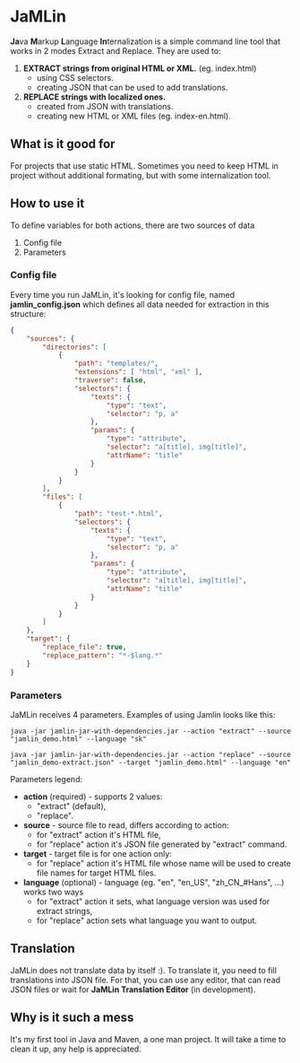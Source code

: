 # JaMLin
**Ja**va **M**arkup **L**anguage **In**ternalization is a simple command line tool that works in 2 modes Extract and Replace. They are used to:

1. **EXTRACT strings from original HTML or XML.** (eg. index.html)
	* using CSS selectors.
	* creating JSON that can be used to add translations.
2. **REPLACE strings with localized ones.**
	* created from JSON with translations.
	* creating new HTML or XML files (eg. index-en.html).

## What is it good for
For projects that use static HTML. Sometimes you need to keep HTML in project without additional formating, but with some internalization tool.

## How to use it

To define variables for both actions, there are two sources of data
1. Config file
2. Parameters

### Config file
Every time you run JaMLin, it's looking for config file, named **jamlin_config.json** which defines all data needed for extraction in this structure:
```json
{
	"sources": {
		"directories": [
			{
				"path": "templates/",
				"extensions": [ "html", "xml" ],
				"traverse": false,
				"selectors": {
					"texts": {
						"type": "text",
						"selector": "p, a"
					},
					"params": {
						"type": "attribute",
						"selector": "a[title], img[title]",
						"attrName": "title"
					}
				}
			}
		],
		"files": [
			{
				"path": "test-*.html",
				"selectors": {
					"texts": {
						"type": "text",
						"selector": "p, a"
					},
					"params": {
						"type": "attribute",
						"selector": "a[title], img[title]",
						"attrName": "title"
					}
				}
			}
		]
	},
	"target": {
		"replace_file": true,
		"replace_pattern": "*-$lang.*"
	}
}
```

### Parameters
JaMLin receives 4 parameters. Examples of using Jamlin looks like this:

`java -jar jamlin-jar-with-dependencies.jar
	--action "extract"
	--source "jamlin_demo.html"
	--language "sk"`

`java -jar jamlin-jar-with-dependencies.jar
	--action "replace"
	--source "jamlin_demo-extract.json"
	--target "jamlin_demo.html"
	--language "en"`

Parameters legend:

* **action** (required) - supports 2 values:
	* "extract" (default),
	* "replace".
* **source** - source file to read, differs according to action:
	* for "extract" action it's HTML file,
	* for "replace" action it's JSON file generated by "extract" command.
* **target** - target file is for one action only:
	* for "replace" action it's HTML file whose name will be used to create file names for target HTML files.
* **language** (optional) - language (eg. "en", "en\_US", "zh\_CN_#Hans", ...) works two ways
	* for "extract" action it sets, what language version was used for extract strings,
	* for "replace" action sets what language you want to output.


## Translation
JaMLin does not translate data by itself :). To translate it, you need to fill translations into JSON file. For that, you can use any editor, that can read JSON files or wait for **JaMLin Translation Editor** (in development).

## Why is it such a mess
It's my first tool in Java and Maven, a one man project. It will take a time to clean it up, any help is appreciated.
